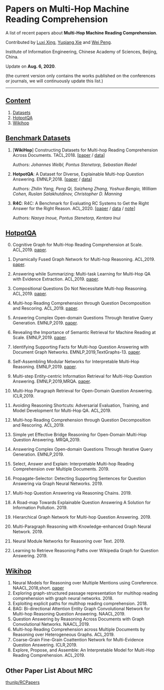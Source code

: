 # Papers on Multi-Hop Machine Reading Comprehension

A list of recent papers about **Multi-Hop Machine Reading Comprehension**.

Contributed by [Luxi Xing](https://github.com/XingLuxi), [Yuqiang Xie](https://github.com/IndexFziQ) and [Wei Peng](https://github.com/a414351664).

Institute of Information Engineering, Chinese Academy of Sciences, Beijing, China. 

Update on **Aug. 6, 2020**.

(the current version only contains the works published on the conferences or journals, we will continuously update this list.)

-------

## [Content](#content)

1. [Datasets](#benchmark-datasets)
2. [HotpotQA](#hotpotqa)
3. [Wikihop](#wikihop)


## [Benchmark Datasets](#content)

1. [**WikiHop**] Constructing Datasets for Multi-hop Reading Comprehension Across Documents. TACL,2018. [[paper](https://www.aclweb.org/anthology/Q18-1021/) / [data](http://qangaroo.cs.ucl.ac.uk/)]
    
    Authors: *Johannes Welbl, Pontus Stenetorp, Sebastian Riedel*

2. **HotpotQA**: A Dataset for Diverse, Explainable Multi-hop Question Answering. EMNLP,2018. [[paper](https://www.aclweb.org/anthology/D18-1259/) / [data](https://hotpotqa.github.io/)]

    Authors: *Zhilin Yang, Peng Qi, Saizheng Zhang, Yoshua Bengio, William Cohen, Ruslan Salakhutdinov, Christopher D. Manning*
    
3. **R4C**: R4C: A Benchmark for Evaluating RC Systems to Get the Right Answer for the Right Reason. ACL,2020. [[paper](https://arxiv.org/pdf/1910.04601.pdf) / [data](https://github.com/naoya-i/r4c) / [note](https://zhuanlan.zhihu.com/p/168748884)]

    Authors: *Naoya Inoue, Pontus Stenetorp, Kentaro Inui*
    
## [HotpotQA](#content)

0. Cognitive Graph for Multi-Hop Reading Comprehension at Scale. ACL,2019. [paper](https://www.aclweb.org/anthology/P19-1259/).
0. Dynamically Fused Graph Network for Multi-hop Reasoning. ACL,2019. [paper](https://www.aclweb.org/anthology/P19-1617/).
0. Answering while Summarizing: Multi-task Learning for Multi-Hop QA with Evidence Extraction. ACL,2019. [paper](https://www.aclweb.org/anthology/P19-1225/).
0. Compositional Questions Do Not Necessitate Multi-hop Reasoning. ACL,2019. [paper](https://www.aclweb.org/anthology/P19-1416/).
0. Multi-hop Reading Comprehension through Question Decomposition and Rescoring. ACL,2019. [paper](https://www.aclweb.org/anthology/P19-1613/).
0. Answering Complex Open-domain Questions Through Iterative Query Generation. EMNLP,2019. [paper](https://www.aclweb.org/anthology/D19-1261.pdf).
0. Revealing the Importance of Semantic Retrieval for Machine Reading at Scale. EMNLP,2019. [paper](https://www.aclweb.org/anthology/D19-1258/).
0. Identifying Supporting Facts for Multi-hop Question Answering with Document Graph Networks. EMNLP,2019,TextGraphs-13. [paper](https://www.aclweb.org/anthology/D19-5306/).
0. Self-Assembling Modular Networks for Interpretable Multi-Hop Reasoning. EMNLP,2019. [paper](https://www.aclweb.org/anthology/D19-1455/).
0. Multi-step Entity-centric Information Retrieval for Multi-Hop Question Answering. EMNLP,2019,MRQA. [paper](https://www.aclweb.org/anthology/D19-5816/).

0. Multi-Hop Paragraph Retrieval for Open-Domain Question Answering. ICLR,2019.
0. Avoiding Reasoning Shortcuts: Adversarial Evaluation, Training, and Model Development for Multi-Hop QA. ACL,2019.
0. Multi-hop Reading Comprehension through Question Decomposition and Rescoring. ACL,2019.
0. Simple yet Effective Bridge Reasoning for Open-Domain Multi-Hop Question Answering. MRQA,2019.
0. Answering Complex Open-domain Questions Through Iterative Query Generation. EMNLP,2019.
0. Select, Answer and Explain: Interpretable Multi-hop Reading Comprehension over Multiple Documents. 2019.
0. Propagate-Selector: Detecting Supporting Sentences for Question Answering via Graph Neural Networks. 2019.
0. Multi-hop Question Answering via Reasoning Chains. 2019.
0. A Road-map Towards Explainable Question Answering A Solution for Information Pollution. 2019.
0. Hierarchical Graph Network for Multi-hop Question Answering. 2019.
0. Multi-Paragraph Reasoning with Knowledge-enhanced Graph Neural Network. 2019.
0. Neural Module Networks for Reasoning over Text. 2019.
0. Learning to Retrieve Reasoning Paths over Wikipedia Graph for Question Answering. 2019.

## [Wikihop](#content)

1. Neural Models for Reasoning over Multiple Mentions using Coreference. NAACL,2018,short. [paper](https://arxiv.org/abs/1804.05922)
2. Exploring graph-structured passage representation for multihop reading comprehension with graph neural networks. 2018.
3. Exploiting explicit paths for multihop reading comprehension. 2018.
4. BAG: Bi-directional Attention Entity Graph Convolutional Network for Multi-hop Reasoning Question Answering. NAACL,2019.
5. Question Answering by Reasoning Across Documents with Graph Convolutional Networks. NAACL,2019.
6. Multi-hop Reading Comprehension across Multiple Documents by Reasoning over Heterogeneous Graphs. ACL,2019.
7. Coarse-Grain Fine-Grain Coattention Network for Multi-Evidence Question Answering. ICLR,2019.
8. Explore, Propose, and Assemble: An Interpretable Model for Multi-Hop Reading Comprehension. ACL,2019.



## Other Paper List About MRC

[thunlp/RCPapers](https://github.com/thunlp/RCPapers)
